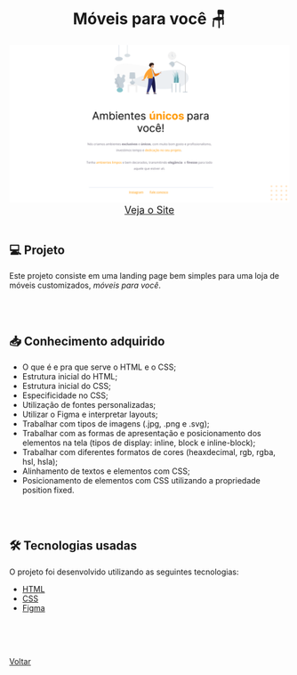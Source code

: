 <h1 align="center">Móveis para você 🪑</h1>

<img src="./demonstracao.png">

<div align="center">
    <a style="font-size: 18px" href="https://andregrasel.github.io/Explorer/nivel02/stage02/projeto01" target="_blank"> Veja o Site</a>
</div>

<br>

<h2> 💻 Projeto </h2>

Este projeto consiste em uma landing page bem simples para uma loja de móveis customizados, _móveis para você_.

<br>
<br>

<h2> 📥 Conhecimento adquirido </h2>

- O que é e pra que serve o HTML e o CSS;
- Estrutura inicial do HTML;
- Estrutura inicial do CSS;
- Especificidade no CSS;
- Utilização de fontes personalizadas;
- Utilizar o Figma e interpretar layouts;
- Trabalhar com tipos de imagens (.jpg, .png e .svg);
- Trabalhar com as formas de apresentação e posicionamento dos elementos na tela (tipos de display: inline, block e inline-block);
- Trabalhar com diferentes formatos de cores (heaxdecimal, rgb, rgba, hsl, hsla);
- Alinhamento de textos e elementos com CSS;
- Posicionamento de elementos com CSS utilizando a propriedade position fixed.

<br>
<br>

<h2> 🛠 Tecnologias usadas </h2>

O projeto foi desenvolvido utilizando as seguintes tecnologias:

- [HTML](https://www.w3schools.com/html/)
- [CSS](https://www.w3schools.com/css/default.asp)
- [Figma](https://www.figma.com/design/)

<br>
<br>



<br>

<a href="../README.md">Voltar</a>
